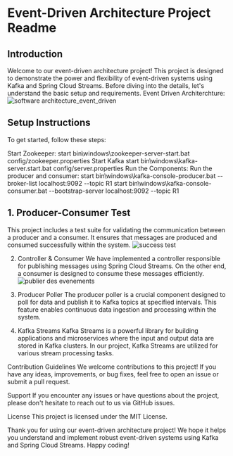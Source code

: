 # Event-Driven Architecture Project Readme
## Introduction
Welcome to our event-driven architecture project! This project is designed to demonstrate the power and flexibility of event-driven systems using Kafka and Spring Cloud Streams. Before diving into the details, let's understand the basic setup and requirements.
Event Driven Architerchture:
![software architecture_event_driven](https://github.com/YasminaElhassani/Event-driven-architecture-Kafka/assets/103280152/d7c63ebf-38af-4fc0-aa59-0273daa87d8d)

## Setup Instructions
To get started, follow these steps:

Start Zookeeper:
start bin\windows\zookeeper-server-start.bat config/zookeeper.properties
Start Kafka
start bin\windows\kafka-server.start.bat config/server.properties
Run the Components:
Run the producer and consumer: 
start bin\windows\kafka-console-producer.bat --broker-list localhost:9092 --topic R1
start bin\windows\kafka-console-consumer.bat --bootstrap-server localhost:9092 --topic R1

## 1. Producer-Consumer Test
This project includes a test suite for validating the communication between a producer and a consumer. It ensures that messages are produced and consumed successfully within the system.
![success test](https://github.com/YasminaElhassani/Event-driven-architecture-Kafka/assets/103280152/f223817f-2880-42f3-b1a3-9a70aacced89)


2. Controller & Consumer
We have implemented a controller responsible for publishing messages using Spring Cloud Streams. On the other end, a consumer is designed to consume these messages efficiently.
![publier des evenements](https://github.com/YasminaElhassani/Event-driven-architecture-Kafka/assets/103280152/e77e15a0-540f-4ea6-9085-4bbf8231c3d5)

4. Producer Poller
The producer poller is a crucial component designed to poll for data and publish it to Kafka topics at specified intervals. This feature enables continuous data ingestion and processing within the system.

5. Kafka Streams
Kafka Streams is a powerful library for building applications and microservices where the input and output data are stored in Kafka clusters. In our project, Kafka Streams are utilized for various stream processing tasks.

Contribution Guidelines
We welcome contributions to this project! If you have any ideas, improvements, or bug fixes, feel free to open an issue or submit a pull request.

Support
If you encounter any issues or have questions about the project, please don't hesitate to reach out to us via GitHub issues.

License
This project is licensed under the MIT License.

Thank you for using our event-driven architecture project! We hope it helps you understand and implement robust event-driven systems using Kafka and Spring Cloud Streams. Happy coding!
